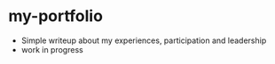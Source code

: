 # my-portfolio
- Simple writeup about my experiences, participation and leadership
- work in progress
